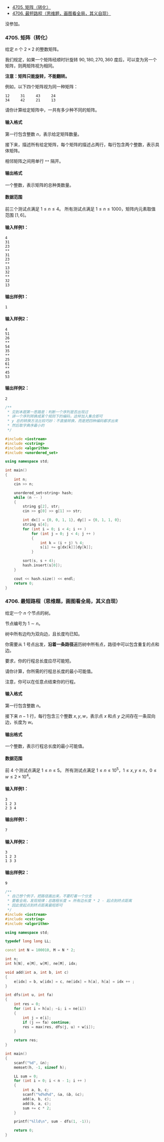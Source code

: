
<!-- @import "[TOC]" {cmd="toc" depthFrom=1 depthTo=6 orderedList=false} -->

<!-- code_chunk_output -->

- [4705. 矩阵（转化）](#4705-矩阵转化)
- [4706. 最短路程（思维题，画图看全局，其义自现）](#4706-最短路程思维题画图看全局其义自现)

<!-- /code_chunk_output -->

没参加。

### 4705. 矩阵（转化）

给定 $n$ 个 $2 \times 2$ 的整数矩阵。

我们规定，如果一个矩阵经顺时针旋转 $90,180,270,360$ 度后，可以变为另一个矩阵，则两矩阵视为相同。

<strong>注意：矩阵只能旋转，不能翻转。</strong>

例如，以下四个矩阵视为同一种矩阵：

<pre><code>12     31     43     24
34     42     21     13
</code></pre>

请你计算给定矩阵中，一共有多少种不同的矩阵。

<h4>输入格式</h4>

第一行包含整数 $n$，表示给定矩阵数量。

接下来，描述所有给定矩阵，每个矩阵的描述占两行，每行包含两个整数，表示具体矩阵。

相邻矩阵之间用单行 <code>**</code> 隔开。

<h4>输出格式</h4>

一个整数，表示矩阵的总种类数量。

<h4>数据范围</h4>

前三个测试点满足 $1 \le n \le 4$。
所有测试点满足 $1 \le n \le 1000$，矩阵内元素取值范围 $[1,6]$。

<h4>输入样例1：</h4>
<pre><code>4
31
23
**
31
23
**
13
32
**
32
13
</code></pre>

<h4>输出样例1：</h4>
<pre><code>1
</code></pre>

<h4>输入样例2：</h4>
<pre><code>4
51
26
**
54
35
**
25
61
**
45
53
</code></pre>

<h4>输出样例2：</h4>
<pre><code>2
</code></pre>

```cpp
/**
 * 见到本题第一思路是：判断一个序列是否出现过
 * 讲一个序列转换成某个规则下的编码，这样加入集合即可
 * y 总的转换方法比较巧妙：不直接转换，而是把四种编码都求出来
 * 然后取字典序最小的
 */

#include <iostream>
#include <cstring>
#include <algorithm>
#include <unordered_set>

using namespace std;

int main()
{
    int n;
    cin >> n;

    unordered_set<string> hash;
    while (n -- )
    {
        string g[2], str;
        cin >> g[0] >> g[1] >> str;

        int dx[] = {0, 0, 1, 1}, dy[] = {0, 1, 1, 0};
        string s[4];
        for (int i = 0; i < 4; i ++ )
            for (int j = 0; j < 4; j ++ )
            {
                int k = (i + j) % 4;
                s[i] += g[dx[k]][dy[k]];
            }

        sort(s, s + 4);
        hash.insert(s[0]);
    }

    cout << hash.size() << endl;
    return 0;
}
```

### 4706. 最短路程（思维题，画图看全局，其义自现）

给定一个 $n$ 个节点的树。

节点编号为 $1 \sim n$。

树中所有边均为双向边，且长度均已知。

你需要从 $1$ 号点出发，<strong>沿着一条路径</strong>遍历树中所有点，路径中可以包含重复的点和边。

要求，你的行程总长度应尽可能短。

请你计算，你所需的行程总长度的最小可能值。

注意，你可以在任意点结束你的行程。

<h4>输入格式</h4>

第一行包含整数 $n$。

接下来 $n-1$ 行，每行包含三个整数 $x,y,w$，表示点 $x$ 和点 $y$ 之间存在一条双向边，长度为 $w$。

<h4>输出格式</h4>

一个整数，表示行程总长度的最小可能值。

<h4>数据范围</h4>

前 $4$ 个测试点满足 $1 \le n \le 5$。
所有测试点满足 $1 \le n \le 10^5$，$1 \le x,y \le n$，$0 \le w \le 2 \times 10^4$。

<h4>输入样例1：</h4>
<pre><code>3
1 2 3
2 3 4
</code></pre>

<h4>输出样例1：</h4>
<pre><code>7
</code></pre>

<h4>输入样例2：</h4>
<pre><code>3
1 2 3
1 3 3
</code></pre>

<h4>输出样例2：</h4>
<pre><code>9
</code></pre>

```cpp
/**
 * 自己想个例子，把路径画出来，不要盯着一个分支
 * 要看全局，发现规律：总路程长度 = 所有边长度 * 2 - 起点到终点距离
 * 因此使起点到终点距离最短即可
 */
#include <iostream>
#include <cstring>
#include <algorithm>

using namespace std;

typedef long long LL;

const int N = 100010, M = N * 2;

int n;
int h[N], e[M], w[M], ne[M], idx;

void add(int a, int b, int c)
{
    e[idx] = b, w[idx] = c, ne[idx] = h[a], h[a] = idx ++ ;
}

int dfs(int u, int fa)
{
    int res = 0;
    for (int i = h[u]; ~i; i = ne[i])
    {
        int j = e[i];
        if (j == fa) continue;
        res = max(res, dfs(j, u) + w[i]);
    }

    return res;
}

int main()
{
    scanf("%d", &n);
    memset(h, -1, sizeof h);

    LL sum = 0;
    for (int i = 0; i < n - 1; i ++ )
    {
        int a, b, c;
        scanf("%d%d%d", &a, &b, &c);
        add(a, b, c);
        add(b, a, c);
        sum += c * 2;
    }

    printf("%lld\n", sum - dfs(1, -1));

    return 0;
}
```
